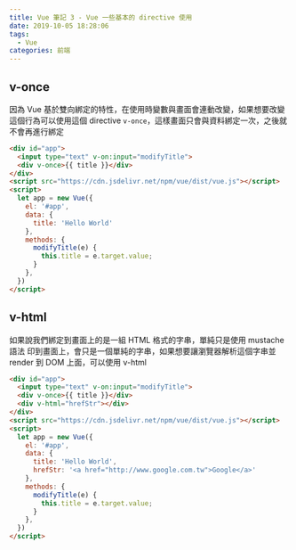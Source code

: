 ```yaml
---
title: Vue 筆記 3 - Vue 一些基本的 directive 使用
date: 2019-10-05 18:28:06
tags:
  - Vue
categories: 前端
---
```


## v-once
因為 Vue 基於雙向綁定的特性，在使用時變數與畫面會連動改變，如果想要改變這個行為可以使用這個 directive `v-once`，這樣畫面只會與資料綁定一次，之後就不會再進行綁定

``` HTML
<div id="app">
  <input type="text" v-on:input="modifyTitle">
  <div v-once>{{ title }}</div>
</div>
<script src="https://cdn.jsdelivr.net/npm/vue/dist/vue.js"></script>
<script>
  let app = new Vue({
    el: '#app',
    data: {
      title: 'Hello World'
    },
    methods: {
      modifyTitle(e) {
        this.title = e.target.value;
      }
    },
  })
</script>
```

## v-html
如果說我們綁定到畫面上的是一組 HTML 格式的字串，單純只是使用 mustache 語法 印到畫面上，會只是一個單純的字串，如果想要讓瀏覽器解析這個字串並 render 到 DOM 上面，可以使用 v-html

``` HTML
<div id="app">
  <input type="text" v-on:input="modifyTitle">
  <div v-once>{{ title }}</div>
  <div v-html="hrefStr"></div>
</div>
<script src="https://cdn.jsdelivr.net/npm/vue/dist/vue.js"></script>
<script>
  let app = new Vue({
    el: '#app',
    data: {
      title: 'Hello World',
      hrefStr: '<a href="http://www.google.com.tw">Google</a>'
    },
    methods: {
      modifyTitle(e) {
        this.title = e.target.value;
      }
    },
  })
</script>
```